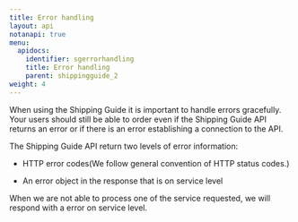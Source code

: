 ```yaml
---
title: Error handling
layout: api
notanapi: true
menu:
  apidocs:
    identifier: sgerrorhandling
    title: Error handling
    parent: shippingguide_2
weight: 4
---
```

When using the Shipping Guide it is important to handle errors gracefully. Your users should still be able to order even if the Shipping Guide API returns an error or if there is an error establishing a connection to the API.

The Shipping Guide API return two levels of error information:

* HTTP error codes(We follow general convention of HTTP status codes.)


* An error object in the response that is on service level

When we are not able to process one of the service requested, we will respond with a error on service level.
